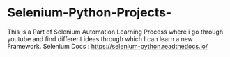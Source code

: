 # Selenium-Python-Projects-
This is a Part of Selenium Automation Learning Process where i go through youtube and find different ideas through which I can learn a new Framework.  Selenium Docs :  https://selenium-python.readthedocs.io/
